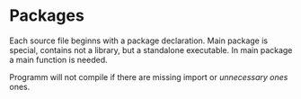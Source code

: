 # Packages

Each source file beginns with a package declaration.
Main package is special, contains not a library, but a standalone executable.
In main package a main function is needed.

Programm will not compile if there are missing import or *unnecessary ones* ones.
